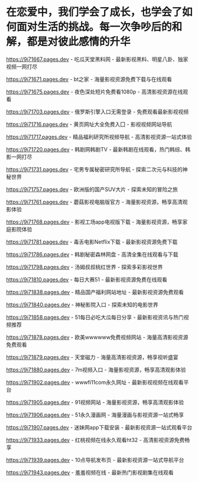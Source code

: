 # 在恋爱中，我们学会了成长，也学会了如何面对生活的挑战。每一次争吵后的和解，都是对彼此感情的升华

https://9i71667.pages.dev - 吃瓜天堂黑料网 - 最新影视黑料、明星八卦、独家视频一网打尽

https://9i71671.pages.dev - bt之家 - 海量影视资源免费下载与在线观看

https://9i71675.pages.dev - 夜色深处短片免费看1080p - 高清影视资源在线观看

https://9i71703.pages.dev - 俄罗斯引擎入口无需登录 - 免费观看最新影视视频

https://9i71716.pages.dev - 黄页网址大全免费入囗 - 影视视频网站导航

https://9i71717.pages.dev - 精品福利研究所视频导航 - 高清影视资源一站式体验

https://9i71720.pages.dev - 韩剧网韩剧TV - 最新韩剧在线观看，热门韩综、韩影一网打尽

https://9i71731.pages.dev - 宅男专属秘密研究所导航 - 探索二次元与科技的神秘世界

https://9i71757.pages.dev - 欧洲版的国产SUV大片 - 探索未知的冒险之旅

https://9i71761.pages.dev - 蘑菇影视电脑版官方 - 海量影视资源，畅享高清观影体验

https://9i71768.pages.dev - 影视工场app电视版下载 - 海量影视资源，畅享家庭影院体验

https://9i71781.pages.dev - 毒舌电影Netflix下载 - 最新影视资源免费下载

https://9i71786.pages.dev - 韩剧秘密森林网盘 - 高清全集在线观看与下载

https://9i71798.pages.dev - 汤姆叔叔桃红世界 - 探索多彩影视世界

https://9i71810.pages.dev - 每日大赛51 - 最新影视资源免费在线观看

https://9i71838.pages.dev - 精品国产福利网站地址 - 最新影视资源免费观看

https://9i71840.pages.dev - 神秘影院入口 - 探索未知的电影世界

https://9i71858.pages.dev - 51每日必吃大瓜每日分享 - 最新影视资讯与热门视频推荐

https://9i71878.pages.dev - 欧美wwwwww免费视频网站 - 海量高清影视资源免费观看

https://9i71879.pages.dev - 天堂磁力 - 海量高清影视资源，畅享视听盛宴

https://9i71880.pages.dev - 7m视频入口 - 海量影视资源，畅享高清观影体验

https://9i71902.pages.dev - wwwfi11com永久网址 - 最新影视视频在线观看平台

https://9i71905.pages.dev - 91视频网站 - 海量影视资源，畅享高清观影体验

https://9i71906.pages.dev - 51永久漫画网 - 海量漫画与影视资源一站式畅享

https://9i71907.pages.dev - 迷妹网app下载安装 - 最新影视资源一站式观看平台

https://9i71933.pages.dev - 红桃视频在线永久观看ht32 - 高清影视资源免费畅享

https://9i71939.pages.dev - 10点导航发布页 - 最新影视资源一站式导航平台

https://9i71943.pages.dev - 羞羞视频在线 - 最新热门影视剧集在线观看
